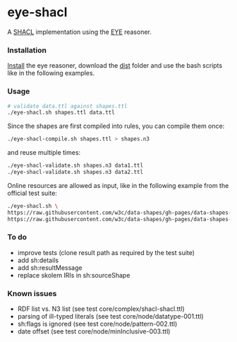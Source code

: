 # eye-shacl

A [SHACL](https://www.w3.org/TR/shacl/) implementation using the [EYE](https://eyereasoner.github.io/eye/) reasoner.

### Installation
[Install](https://github.com/eyereasoner/eye?tab=readme-ov-file#installation) the eye reasoner, download the [dist](/dist) folder and use the bash scripts like in the following examples.

### Usage
```bash
# validate data.ttl against shapes.ttl
./eye-shacl.sh shapes.ttl data.ttl
```

Since the shapes are first compiled into rules, you can compile them once:
```bash
./eye-shacl-compile.sh shapes.ttl > shapes.n3
```

and reuse multiple times:
```bash
./eye-shacl-validate.sh shapes.n3 data1.ttl
./eye-shacl-validate.sh shapes.n3 data2.ttl
```

Online resources are allowed as input, like in the following example from the official test suite:
```bash
./eye-shacl.sh \
https://raw.githubusercontent.com/w3c/data-shapes/gh-pages/data-shapes-test-suite/tests/core/complex/personexample.ttl \
https://raw.githubusercontent.com/w3c/data-shapes/gh-pages/data-shapes-test-suite/tests/core/complex/personexample.ttl
```


### To do
- improve tests (clone result path as required by the test suite)
- add sh:details
- add sh:resultMessage
- replace skolem IRIs in sh:sourceShape

### Known issues
- RDF list vs. N3 list (see test core/complex/shacl-shacl.ttl)
- parsing of ill-typed literals (see test core/node/datatype-001.ttl)
- sh:flags is ignored (see test core/node/pattern-002.ttl)
- date offset (see test core/node/minInclusive-003.ttl)